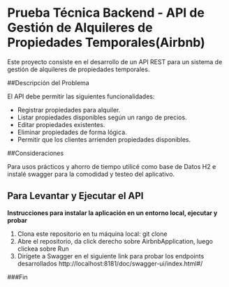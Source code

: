 # Prueba Técnica Backend - API de Gestión de Alquileres de Propiedades Temporales(Airbnb) 

Este proyecto consiste en el desarrollo de un API REST para un sistema de gestión de alquileres de propiedades temporales.

##Descripción del Problema

El API debe permitir las siguientes funcionalidades:

- Registrar propiedades para alquiler.
- Listar propiedades disponibles según un rango de precios.
- Editar propiedades existentes.
- Eliminar propiedades de forma lógica.
- Permitir que los clientes arrienden propiedades disponibles.


##Consideraciones

Para usos prácticos y ahorro de tiempo utilicé como base de Datos H2 e instalé swagger para la comodidad y testeo del aplicativo.

## Para Levantar y Ejecutar el API

**Instrucciones para instalar la aplicación en un entorno local, ejecutar y probar**

1. Clona este repositorio en tu máquina local: git clone
2. Abre el repositorio, da click derecho sobre AirbnbApplication, luego clickea sobre Run 
3. Dirígete a Swagger en el siguiente link para probar los endpoints desarrollados http://localhost:8181/doc/swagger-ui/index.html#/


###Fin

